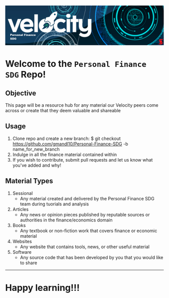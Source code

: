 ![PFSDG logo](Objs/VPFSDG.png)

# Welcome to the `Personal Finance SDG` Repo!

## Objective

This page will be a resource hub for any material our Velocity peers come across or create that they deem valuable and shareable

## Usage

1. Clone repo and create a new branch: $ git checkout https://github.com/gmandl10/Personal-Finance-SDG -b name_for_new_branch
2. Indulge in all the finance material contained within
3. If you wish to contribute, submit pull requests and let us know what you've added and why!


## Material Types

1. Sessional
    + Any material created and delivered by the Personal Finance SDG team during tuorials and analysis
3. Articles
    + Any news or opinion pieces published by reputable sources or authorities in the finance/economics domain
4. Books
    + Any textbook or non-fiction work that covers finance or economic material
5. Websites
    + Any website that contains tools, news, or other useful material
6. Software
    + Any source code that has been developed by you that you would like to share
---


# **Happy learning!!!**

